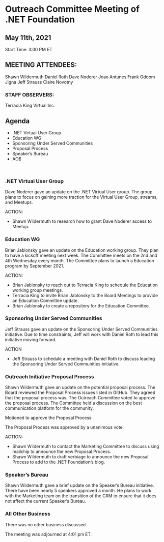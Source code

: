# Outreach Committee Meeting of .NET Foundation
## May 11th, 2021

Start Time: 3:00 PM ET

## MEETING ATTENDEES:
	
Shawn Wildermuth
Daniel Roth
Dave Noderer
Joao Antunes
Frank Odoom
Jigna
Jeff Strauss
Claire Novotny


### STAFF OBSERVERS: 

Terracia King	Virtual Inc.

## Agenda
-	.NET Virtual User Group
-	Education WG
-	Sponsoring Under Served Communities
-	Proposal Process
-	Speaker’s Bureau
-	AOB

 

### .NET Virtual User Group

Dave Noderer gave an update on the .NET Virtual User group. The group plans to focus on gaining more traction for the Virtual User Group, streams, and Meetups. 

ACTION:
-	Shawn Wildermuth to research how to grant Dave Noderer access to Meetup.


### Education WG

Brian Jablonsky gave an update on the Education working group. They plan to have a kickoff meeting next week. The Committee meets on the 2nd and 4th Wednesday every month. The Committee plans to launch a Education program by September 2021.


ACTION:

-	Brian Jablonsky to reach out to Terracia King to schedule the Education working group meetings. 
-	Terracia King to invite Brian Jablonsky to the Board Meetings to provide an Education Committee update. 
-	Brian Jablonsky to create a repository for the Education Committee.


### Sponsoring Under Served Communities

Jeff Strauss gave an update on the Sponsoring Under Served Communities initiative. Due to time constraints, Jeff will work with Daniel Roth to lead this initiative moving forward. 

ACTION
-	Jeff Strauss to schedule a meeting with Daniel Roth to discuss leading the Sponsoring Under Served Communities initiative. 

### Outreach Initiative Proposal Process
Shawn Wildermuth gave an update on the potential proposal process. The Board reviewed the Proposal Process issues listed in GitHub.  They agreed that the proposal process was. The Outreach Committee voted to approve the proposal process. The Committee held a discussion on the best communication platform for the community. 

Motioned to approve the Proposal Process

The Proposal Process was approved by a unanimous vote. 

ACTION:
-	Shawn Wildermuth to contact the Marketing Committee to discuss using mailchip to announce the new Proposal Process. 
-	Shawn Wildermuth to draft verbiage to announce the new Proposal Process to add to the .NET Foundation’s blog.

### Speaker’s Bureau

Shawn Wildermuth gave a brief update on the Speaker’s Bureau initiative. There have been nearly 5 speakers approved a month. He plans to work with the Marketing team on the transition of the CRM to ensure that it does not affect the current Speaker’s Bureau. 

### All Other Business

There was no other business discussed.


The meeting was adjourned at 4:01 pm ET.
